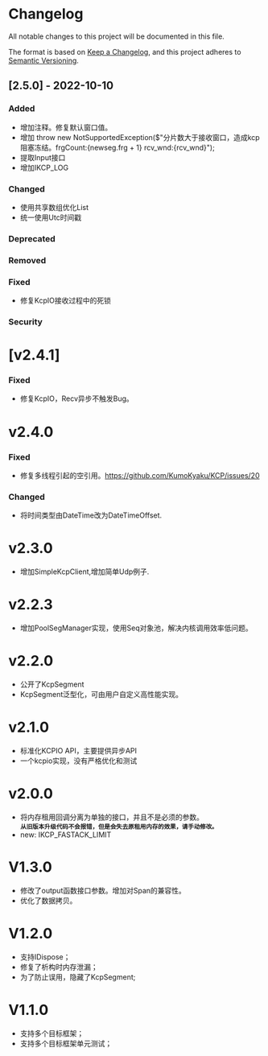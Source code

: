 # Changelog
All notable changes to this project will be documented in this file.

The format is based on [Keep a Changelog](https://keepachangelog.com/en/1.0.0/),
and this project adheres to [Semantic Versioning](https://semver.org/spec/v2.0.0.html).

<!--
## [Unreleased] - YYYY-MM-NN

### Added   
### Changed  
### Deprecated  
### Removed  
### Fixed  
### Security  
-->

## [2.5.0] - 2022-10-10

### Added   
- 增加注释。修复默认窗口值。
- 增加  throw new NotSupportedException($"分片数大于接收窗口，造成kcp阻塞冻结。frgCount:{newseg.frg + 1}  rcv_wnd:{rcv_wnd}");
- 提取Input接口
- 增加IKCP_LOG

### Changed  
- 使用共享数组优化List
- 统一使用Utc时间戳
### Deprecated  
### Removed  
### Fixed  
- 修复KcpIO接收过程中的死锁
### Security  

# [v2.4.1]
### Fixed
- 修复KcpIO，Recv异步不触发Bug。

# v2.4.0
### Fixed
- 修复多线程引起的空引用。https://github.com/KumoKyaku/KCP/issues/20
### Changed
- 将时间类型由DateTime改为DateTimeOffset.

# v2.3.0

- 增加SimpleKcpClient,增加简单Udp例子.


# v2.2.3

- 增加PoolSegManager实现，使用Seq对象池，解决内核调用效率低问题。

# v2.2.0

- 公开了KcpSegment
- KcpSegment泛型化，可由用户自定义高性能实现。

# v2.1.0

- 标准化KCPIO API，主要提供异步API
- 一个kcpio实现，没有严格优化和测试

# v2.0.0

- 将内存租用回调分离为单独的接口，并且不是必须的参数。  
  **`从旧版本升级代码不会报错，但是会失去原租用内存的效果，请手动修改。`**
- new: IKCP_FASTACK_LIMIT

# V1.3.0
- 修改了output函数接口参数。增加对Span的兼容性。
- 优化了数据拷贝。
  
# V1.2.0
- 支持IDispose；
- 修复了析构时内存泄漏；
- 为了防止误用，隐藏了KcpSegment;

# V1.1.0
- 支持多个目标框架；
- 支持多个目标框架单元测试；

